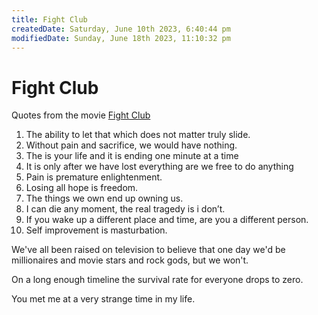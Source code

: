 ```yaml
---
title: Fight Club
createdDate: Saturday, June 10th 2023, 6:40:44 pm
modifiedDate: Sunday, June 18th 2023, 11:10:32 pm
---
```


# Fight Club

Quotes from the movie [Fight Club](https://www.imdb.com/title/tt0137523/)

1. The ability to let that which does not matter truly slide.
2. Without pain and sacrifice, we would have nothing.
3. The is your life and it is ending one minute at a time
4. It is only after we have lost everything are we free to do anything
5. Pain is premature enlightenment.
6. Losing all hope is freedom.
7. The things we own end up owning us.
8. I can die any moment, the real tragedy is i don’t.
9. If you wake up a different place and time, are you a different person.
10. Self improvement is masturbation.

We've all been raised on television to believe that one day we'd be millionaires and movie stars and rock gods, but we won't.

On a long enough timeline the survival rate for everyone drops to zero.

You met me at a very strange time in my life.
